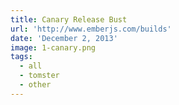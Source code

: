 ```yaml
---
title: Canary Release Bust
url: 'http://www.emberjs.com/builds'
date: 'December 2, 2013'
image: 1-canary.png
tags:
  - all
  - tomster
  - other
---
```

